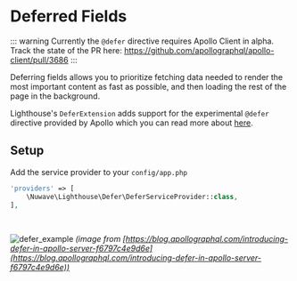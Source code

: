 # Deferred Fields

::: warning
Currently the `@defer` directive requires Apollo Client in alpha.
Track the state of the PR here: https://github.com/apollographql/apollo-client/pull/3686
:::

Deferring fields allows you to prioritize fetching data needed to render the most important content
as fast as possible, and then loading the rest of the page in the background.

Lighthouse's `DeferExtension` adds support for the experimental `@defer` directive
provided by Apollo which you can read more about [here](https://www.apollographql.com/blog/introducing-defer-in-apollo-server-f6797c4e9d6e).

## Setup

Add the service provider to your `config/app.php`

```php
'providers' => [
    \Nuwave\Lighthouse\Defer\DeferServiceProvider::class,
],
```

<br />

![defer_example](https://user-images.githubusercontent.com/1976169/48140644-71e25500-e266-11e8-924b-08ee2f7318d1.gif)
_(image from [https://blog.apollographql.com/introducing-defer-in-apollo-server-f6797c4e9d6e](https://blog.apollographql.com/introducing-defer-in-apollo-server-f6797c4e9d6e))_
